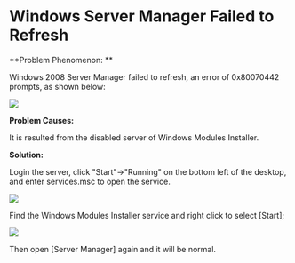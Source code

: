 # Windows Server Manager Failed to Refresh
**Problem Phenomenon: **

Windows 2008 Server Manager failed to refresh, an error of 0x80070442 prompts, as shown below:

![](https://github.com/jdcloudcom/cn/blob/edit/image/Elastic-Compute/Virtual-Machine/Windows/Windows%E5%88%B7%E6%96%B0%E6%9C%8D%E5%8A%A1%E5%99%A8%E7%AE%A1%E7%90%86%E5%99%A8%E5%A4%B1%E8%B4%A501.png)

**Problem Causes:**

It is resulted from the disabled server of Windows Modules Installer.

 

**Solution:**

Login the server, click "Start"->"Running" on the bottom left of the desktop, and enter services.msc to open the service.

![](https://github.com/jdcloudcom/cn/blob/edit/image/Elastic-Compute/Virtual-Machine/Windows/Windows%E5%88%B7%E6%96%B0%E6%9C%8D%E5%8A%A1%E5%99%A8%E7%AE%A1%E7%90%86%E5%99%A8%E5%A4%B1%E8%B4%A502.png)

Find the Windows Modules Installer service and right click to select [Start];

![](https://github.com/jdcloudcom/cn/blob/edit/image/Elastic-Compute/Virtual-Machine/Windows/Windows%E5%88%B7%E6%96%B0%E6%9C%8D%E5%8A%A1%E5%99%A8%E7%AE%A1%E7%90%86%E5%99%A8%E5%A4%B1%E8%B4%A503.png)

Then open [Server Manager] again and it will be normal.
